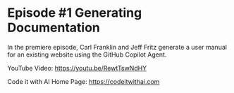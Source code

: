 # Episode #1 Generating Documentation

In the premiere episode, Carl Franklin and Jeff Fritz generate a user manual for an existing website using the GitHub Copilot Agent.

YouTube Video: https://youtu.be/RewtTswNdHY

Code it with AI Home Page: https://codeitwithai.com
